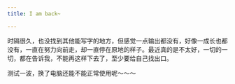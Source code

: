 ```yaml
---
title: I am back~

---
```


时隔很久，也没找到其他能写字的地方，但感觉一点输出都没有，好像一成长也都没有，一直在努力向前走，却一直停在原地的样子。最近真的是不太好，一切的一切，都在告诉我，不能再这样下去了，至少要给自己找出口。

测试一波，换了电脑还能不能正常使用呢～～～